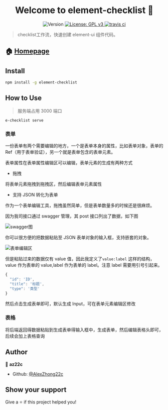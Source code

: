 <h1 align="center">Welcome to element-checklist 👋</h1>
<p align="center">
  <img alt="Version" src="https://img.shields.io/badge/version-0.0.1-blue.svg?cacheSeconds=2592000" />
   <a href="https://github.com/AlexZhong22c/element-checklist/blob/master/LICENSE">
    <img alt="License: GPL v3" src="https://img.shields.io/badge/License-AGPL%20v3-blue.svg" target="_blank" />
  </a>
  <a href='https://travis-ci.org/AlexZhong22c/element-checklist' target="_blank" alt='travis ci'>
  <img alt='travis ci' src='https://travis-ci.org/AlexZhong22c/element-checklist.svg?branch=preview'>
  </a>
</p>

> checklist工作流，快速创建 element-ui 组件代码。

## 🏠 [Homepage](https://AlexZhong22c.github.io/element-checklist/)

## Install

```sh
npm install -g element-checklist
```

## How to Use

> 服务端占用 3000 端口

`e-checklist serve`

### 表单

一份表单有两个需要编辑的地方，一个是表单本身的属性，比如表单对象，表单的 Ref（用于表单验证），另一个就是表单包含的表单元素。

表单属性在表单属性编辑区可以编辑，表单元素的生成有两种方式

- 拖拽

将表单元素拖拽到拖拽区，然后编辑表单元素属性

- 支持 JSON 转化为表单

作为一个表单编辑工具，拖拽虽然简单，但是表单数量多的时候还是很麻烦。

因为我司接口通过 swagger 管理，其 post 接口列出了数据，如下图

![swagger图](https://wpimg.wallstcn.com/98883408-e3aa-43ef-9ab8-ea9ea15d4947.png)

你可以很方便的把数据粘贴至 JSON 表单对象的输入框，支持嵌套的对象。

![表单编辑区](https://wpimg.wallstcn.com/80a00d25-c157-42f6-a4b4-3e9366dff194.png)

但是粘贴过来的数据仅有 value 值，因此我定义了`value:label` 这样的结构，value 作为表单的 value,label 作为表单的 label。注意 label 需要用引号引起来。

```js
{
  "id": 'ID',
  "title": '标题',
  "type": '类型'
}
```

然后点击生成表单即可，默认生成 Input，可在表单元素编辑区修改

### 表格

将后端返回得数据粘贴到生成表单得输入框中，生成表单，然后编辑表格头即可，后续会加上表格查询

## Author

👤 **az22c**

- Github: [@AlexZhong22c](https://github.com/AlexZhong22c)

## Show your support

Give a ⭐️ if this project helped you!
